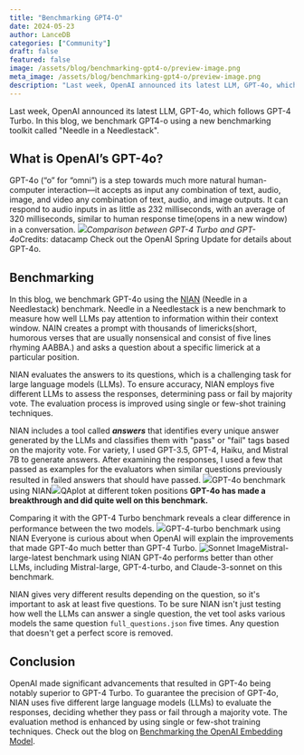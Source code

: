 ```yaml
---
title: "Benchmarking GPT4-O"
date: 2024-05-23
author: LanceDB
categories: ["Community"]
draft: false
featured: false
image: /assets/blog/benchmarking-gpt4-o/preview-image.png
meta_image: /assets/blog/benchmarking-gpt4-o/preview-image.png
description: "Last week, OpenAI announced its latest LLM, GPT-4o, which follows GPT-4 Turbo.  In this blog, we benchmark GPT4-o using a new benchmarking toolkit called \"Needle in a Needlestack\"."
---
```


Last week, OpenAI announced its latest LLM, GPT-4o, which follows GPT-4 Turbo. In this blog, we benchmark GPT4-o using a new benchmarking toolkit called "Needle in a Needlestack".

## What is OpenAI’s GPT-4o?

GPT-4o (“o” for “omni”) is a step towards much more natural human-computer interaction—it accepts as input any combination of text, audio, image, and video any combination of text, audio, and image outputs. It can respond to audio inputs in as little as 232 milliseconds, with an average of 320 milliseconds, similar to human response time(opens in a new window) in a conversation.
![](__GHOST_URL__/content/images/2024/05/download.png)*Comparison between GPT-4 Turbo and GPT-4o*Credits: datacamp
Check out the OpenAI Spring Update for details about GPT-4o.

## Benchmarking

In this blog, we benchmark GPT-4o using the [NIAN](https://github.com/llmonpy/needle-in-a-needlestack) (Needle in a Needlestack) benchmark.
Needle in a Needlestack is a new benchmark to measure how well LLMs pay attention to information within their context window. NAIN creates a prompt with thousands of limericks(short, humorous verses that are usually nonsensical and consist of five lines rhyming AABBA.) and asks a question about a specific limerick at a particular position.

NIAN evaluates the answers to its questions, which is a challenging task for large language models (LLMs). To ensure accuracy, NIAN employs five different LLMs to assess the responses, determining pass or fail by majority vote. The evaluation process is improved using single or few-shot training techniques.

NIAN includes a tool called ***answers*** that identifies every unique answer generated by the LLMs and classifies them with "pass" or "fail" tags based on the majority vote. For variety, I used GPT-3.5, GPT-4, Haiku, and Mistral 7B to generate answers. After examining the responses, I used a few that passed as examples for the evaluators when similar questions previously resulted in failed answers that should have passed.
![](__GHOST_URL__/content/images/2024/05/test_trial_plot_gpt-4o.png)GPT-4o benchmark using NIAN![](__GHOST_URL__/content/images/2024/05/gpt-4o_question_plot_99817.png)QAplot at different token positions
**GPT-4o has made a breakthrough and did quite well on this benchmark.**

Comparing it with the GPT-4 Turbo benchmark reveals a clear difference in performance between the two models.
![](__GHOST_URL__/content/images/2024/05/gpt-4-110-1.png)GPT-4-turbo benchmark using NIAN
Everyone is curious about when OpenAI will explain the improvements that made GPT-4o much better than GPT-4 Turbo.
![Sonnet Image](https://nian.llmonpy.ai/1/mistral-large-32-1.png)Mistral-large-latest benchmark using NIAN
GPT-4o performs better than other LLMs, including Mistral-large, GPT-4-turbo, and Claude-3-sonnet on this benchmark.

NIAN gives very different results depending on the question, so it's important to ask at least five questions. To be sure NIAN isn't just testing how well the LLMs can answer a single question, the vet tool asks various models the same question  `full_questions.json` five times. Any question that doesn't get a perfect score is removed.

## Conclusion

OpenAI made significant advancements that resulted in GPT-4o being notably superior to GPT-4 Turbo. To guarantee the precision of GPT-4o, NIAN uses five different large language models (LLMs) to evaluate the responses, deciding whether they pass or fail through a majority vote. The evaluation method is enhanced by using single or few-shot training techniques.
Check out the blog on  [Benchmarking the OpenAI Embedding Model](https://lance-blog.ghost.io/ghost/#/editor/post/65d5fdcf7ed5d50001d214d7).
